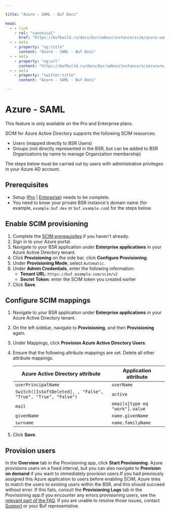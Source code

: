 ```yaml
---

title: "Azure - SAML - Buf Docs"

head:
  - - link
    - rel: "canonical"
      href: "https://bufbuild.ru/docs/bsr/admin/instance/scim/azure-saml/"
  - - meta
    - property: "og:title"
      content: "Azure - SAML - Buf Docs"
  - - meta
    - property: "og:url"
      content: "https://bufbuild.ru/docs/bsr/admin/instance/scim/azure-saml/"
  - - meta
    - property: "twitter:title"
      content: "Azure - SAML - Buf Docs"

---
```


# Azure - SAML

This feature is only available on the Pro and Enterprise plans.

SCIM for Azure Active Directory supports the following SCIM resources:

- Users (mapped directly to BSR Users)
- Groups (not directly represented in the BSR, but can be added to BSR Organizations by name to manage Organization membership)

The steps below must be carried out by users with administrative privileges in your Azure AD account.

## Prerequisites

- Setup ([Pro](../../setup-pro/) | [Enterprise](../../setup-enterprise/)) needs to be complete.
- You need to know your private BSR instance's domain name (for example, `example.buf.dev` or `buf.example.com`) for the steps below.

## Enable SCIM provisioning

1.  Complete the [SCIM prerequisites](../overview/) if you haven't already.
2.  Sign in to your Azure portal.
3.  Navigate to your BSR application under **Enterprise applications** in your Azure Active Directory tenant.
4.  Click **Provisioning** on the side bar, click **Configure Provisioning**.
5.  Under **Provisioning Mode**, select `Automatic`.
6.  Under **Admin Credentials**, enter the following information:
    - **Tenant URL**: `https://buf.example.com/scim/v2`
    - **Secret Token**: enter the SCIM token you created earlier
7.  Click **Save**.

## Configure SCIM mappings

1.  Navigate to your BSR application under **Enterprise applications** in your Azure Active Directory tenant.
2.  On the left sidebar, navigate to **Provisioning**, and then **Provisioning** again.
3.  Under Mappings, click **Provision Azure Active Directory Users**.
4.  Ensure that the following attribute mappings are set. Delete all other attribute mappings.

    | Azure Active Directory attribute                              | Application attribute          |
    | ------------------------------------------------------------- | ------------------------------ |
    | `userPrincipalName`                                           | `userName`                     |
    | `Switch([IsSoftDeleted], , "False", "True", "True", "False")` | `active`                       |
    | `mail`                                                        | `emails[type eq "work"].value` |
    | `givenName`                                                   | `name.givenName`               |
    | `surname`                                                     | `name.familyName`              |

5.  Click **Save**.

## Provision users

In the **Overview** tab in the Provisioning app, click **Start Provisioning**. Azure provisions users on a fixed interval, but you can also navigate to **Provision on demand** if you want to immediately provision users.If you had previously assigned this Azure application to users before enabling SCIM, Azure tries to match the users to existing users within the BSR, and this should succeed without error. If this fails, consult the **Provisioning Logs** tab in the Provisioning app.If you encounter any errors provisioning users, see the [relevant part of the FAQ](../faq/#how-do-i-resolve-a-failed-user-provision). If you are unable to resolve those issues, contact [Support](https://support.buf.build) or your Buf representative.
